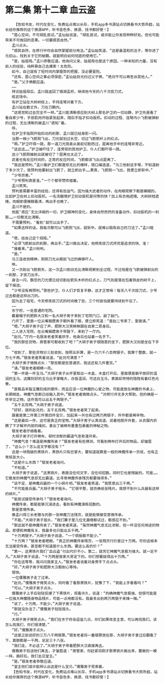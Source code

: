 # 第二集 第十二章 血云盗
        【告知书友，时代在变化，免费站点难以长存，手机app多书源站点切换看书大势所趋，站长给你推荐的这个换源APP，听书音色多、换源、找书都好使！】
       “眉心空间，不可胡乱尝试。”孟仙姑说道，“胡乱尝试，或许能让你发现种种好处。但也可能带来不可挽回的恶果。一切要顺其自然。”
       孟川点头。
       “顺其自然，在修行中你会自然掌握部分用法。”孟仙姑笑道，“这是最温和的法子，等你进了元初山，找到关于它的秘籍。就能明白如何彻底的使用它。”
       “是，姑祖母。”孟川恭敬应道。他询问父亲、姑祖母也是这个原因。一种未知的力量，没有前人的经验，纯粹靠自己去摸索！太危险。
       如今，自己就有了短时间内掌握势的把握，没必要冒险。
       “还有，眉心空间之事必须保密。”孟仙姑目光扫过父子俩，“绝对不可以再告诉其他人。”
       “是。”父子俩都应道。
       ……
       拜访姑祖母后，孟川就返回了镜湖孟府，继续他今天的八千次拔刀式。
       练武场中。
       有护卫站在大树树杈上，手持连弩对着下方。
       孟川站在数丈外，刀在刀鞘内。
       “这感觉和过去完全不一样。”孟川能清晰感应到大树上那名护卫的一切动静，护卫先是看了看自家少爷，手部肌肉开始紧张起来，随后手指才扣动扳机。扣动的过程、连弩内小飞箭被弹射的过程，无比清晰的被孟川‘感知’着。
       呼。
       在护卫手指刚开始扣动的刹那，孟川就已经身影一闪。
       当那一根小飞箭刚飞出，刀光就划过长空，切过飞箭箭杆上的红点。
       “啊。”护卫吓得一跳，那一道刀光简直从面前切割而过，距离他手中的连弩非常近。
       “这这这……”护卫被吓住了，连旁观的其他护卫、仆人们都吓得一跳。
       这小飞箭刚被射出就被切了？距离也太近了。
       武者也有反应时间的，正常的反应时间，飞箭都该飞出点距离了。
       “我这是预判。”孟川看护卫们都震惊无比的模样，随口编造道，“马三他射这手弩，不知道射了多少次了。我预判他要射出飞箭了，就立即出手……果真，飞箭刚一飞出，我便立即斩中。”
       “少爷厉害。”
       “少爷预判真是准。”一个个都夸赞吹嘘着。
       孟川笑笑。
       预判是需要丰富的经验，还得有些运气。因为强大武者的动作，在肉眼观察下都是模糊的。比如护卫在树上扣动扳机，一名洗髓境护卫扣动扳机是何等的快？加上有衣袍遮掩、大树树枝遮掩，肉眼即便模糊看清，再出手也晚了。
       孟川不是的。
       他能‘感应’无比详细的一切，护卫眼神的变化，身体自然而然的准备动作，扣动扳机的一刹那……一切都无比清晰。
       不需要预判，‘看到’就可以出手了。
       “如果这样的话，我每次都可以飞箭刚飞出，就斩中。就难以锻炼自己的刀法了。”孟川暗道。
       “嗯，给自己定个规矩。”
       “必须飞箭射出的刹那，再出手。”孟川做出决定，他修炼拔刀式终究是追求的快、准！
       “接着来。”孟川吩咐。
       “是。”
       马三连收敛精神，刚刚刀光从眼前飞过的确够吓人。
       咻。
       又一次射出飞箭箭矢，这一次孟川依旧无比清晰观察到全过程，不过他是在飞箭被弹射出的一刹那，才拔刀出手。
       身法一闪，飘忽的刀光便已经切割在箭矢木杆的红点上，刀气则是落在包着铁皮的树干上，留下痕迹。
       “少爷没有再预判。”那些护卫、仆人们才恢复平静，这才正常嘛！每天八千次拔刀式，少爷过去都是这样出刀的。
       因为去了祖宅，今天修炼拔刀式的时间晚了些，三个时辰怕是要持续到午后了。
       ……
       东宁府，一处普通的宅院。
       戴着帽子的肥胖大汉和一名大胡子男子来到了宅院门口，敲了敲门。
       门开了，里面一位尖嘴猴腮男子朝外看了眼，便立即笑道：“是赵二爷来了，里面请。”
       “嗯。”大胡子男子应了声，肥胖大汉笑眯眯跟在自家二哥身后。
       二人进入宅院，在尖嘴猴腮男子带路下，来到了一厅内。
       “赵兄。”厅内一名银发老者笑着拱手，他身后也站着一名手下。
       “我的那些货物，房管家可都收到了吧？”大胡子男子很随意的坐下，肥胖大汉则是坐在下手位。
       “收到了，那些货物分三批收到，按照五折算，是一万六千八百两银子。我算个整数，就一万七千两。”银发老者笑着说道，“赵兄可满意？”
       大胡子男子微微点头：“那些都是些普通货，我这还有几件重货。”
       “请。”银发老者眼睛一亮。
       “第一件是一件玉马。”大胡子男子从怀里取出一木盒，木盒打开后，里面便是躺平放好的温润的玉马，这雕刻好的玉马比手掌略大，白皙温润，可这白玉马，表面却奇特的隐隐有着红色光晕。
       “是极品羊脂玉雕刻成的摆件，而且应该一位神魔的心爱之物，可能是放在神魔的书桌上，长期相处，神魔气息都已经融入其中。”银发老者微微点头，“对修行并无多大帮助，但的确是一件罕见之物。这件我可以出五千两银子。”
       “五千五百两。”大胡子男子说道。
       “好好，就听赵兄的，五千五百两。”银发老者笑了起来。
       跟着是第二件第三件第四件宝贝，加起来一共也有过两万两银子，件件都是稀罕物。
       “这是最后一件，这可是真正的宝物。”大胡子男子认真说道，说着他脱开外套，从衣服内折腾了下才解开内部的绳扣，拿出了被棉布重重包裹着的神秘之物。
       银发老者仔细看着。
       大胡子男子打开棉布，顿时浓郁的霸道气息弥漫开来。
       “神魔气息？难道是神魔传承？”银发老者有些猜测，可看到棉布打开后的物品，却皱眉了，“这么小？怎么连文字都没有？”
       这是一块残破的黑铁片，黑铁片只有巴掌大，要知道就算是一般的神魔传承一页纸，也有正常纸张大小。
       “这是什么东西？”银发老者询问。
       “不知道。”
       大胡子男子说道，“这黑铁片，表面没任何文字，没任何招数。同时它也是残破的。可是……它散发的神魔气息却无比霸道。比寻常神魔传承残页都要强得多。”
       “说不定，是神魔兵器的一个小碎片吧。”银发老者笑道，“我愿意出三千两。”
       “不可能是兵器。”大胡子男子摇头，“它很平整，就仿佛纸张残片。我想不到什么兵器有这样的碎片。”
       “能尝试接受传承吗？”银发老者询问。
       神魔传承，都是能够沉浸进去，看到有神魔演练招数的。
       那是意境传承。
       像孟川得三长老赠与的那一张神魔刀法残页，就是能够接受意境传承。
       “不能。”大胡子男子摇头，“我们寨子里几位无漏境都试过，都感应不到。”
       “那这就不是神魔传承了。”银发老者笑道，“虽然神魔气息无比浓郁，但一件没任何用途的物品，即便和神魔有关，我最多也只能出五千两。”
       “十万两银子。”大胡子男子说道，“一个铜板都不能少。”
       “十万两？”银发老者瞪眼，“真正的神魔传承残页，一张残页行价是过十万两。可你这根本无法接受传承，甚至都不知道是什么东西。要这么高的价？”
       “第一，这黑铁片我们‘血云盗’付出代价不小。第二，就凭它神魔气息极为强大。就一定不凡。”大胡子男子说道，“十万两是我家大哥定下的。你们想要就得出十万两。”
       “你在这等等，我问问我家主人。”银发老者说着对身旁手下点点头。
       “好。”大胡子男子和肥胖大汉都耐心等待。
       很快。
       一位儒雅男子走了过来。
       “赵兄。”儒雅男子微笑点头，同时看了看那黑铁片，犹豫了下，“我能上手看看吗？”
       “可以。”大胡子男子点头。
       儒雅男子上手后轻轻抚摸了下黑铁片，观看许久，说道：“的确神魔气息极强，但很可能是一位强大神魔随身物品残片，可能一点用都没有。我最多出到两万两银子来赌一赌。”
       “说了，十万两，不能少。”大胡子男子说道。
       “那就没办法了。”儒雅男子轻轻摇头。
       “行。”
       大胡子男子微笑点头，“我们在东宁府会逗留几日，你们如果改变主意，可以再找我们。该怎么找我们，你们很清楚。”
       “好。”儒雅男子点头。
       “这是之前说好的三万八千两银票。”银发老者将一叠银票放在那，大胡子男子拿过后翻看了下，面额都是一千两，足足三十八张。
       “我们走，不必送了。”大胡子男子带着肥胖大汉直接离去。
       儒雅男子目送他们离去，才皱眉道：“房管家，你赶紧将刚才那黑铁片画出来，要画的一模一样。画好后，我们去见堂主。”
       “是。”银发老者恭敬应道。
       “堂主他们或许能辨认出这是什么宝贝。”儒雅男子思索着。
       【告知书友，时代在变化，免费站点难以长存，手机app多书源站点切换看书大势所趋，站长给你推荐的这个换源APP，听书音色多、换源、找书都好使！】